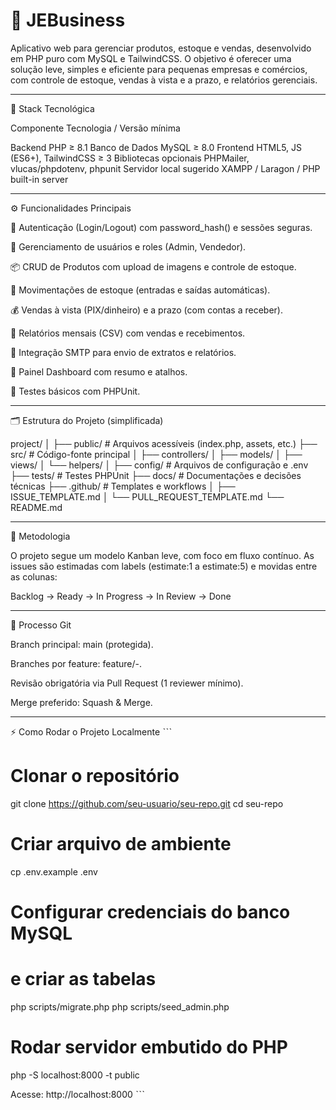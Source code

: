 # 🧾 JEBusiness

Aplicativo web para gerenciar produtos, estoque e vendas, desenvolvido em PHP puro com MySQL e TailwindCSS.
O objetivo é oferecer uma solução leve, simples e eficiente para pequenas empresas e comércios, com controle de estoque, vendas à vista e a prazo, e relatórios gerenciais.


---

🚀 Stack Tecnológica

Componente	Tecnologia / Versão mínima

Backend	PHP ≥ 8.1
Banco de Dados	MySQL ≥ 8.0
Frontend	HTML5, JS (ES6+), TailwindCSS ≥ 3
Bibliotecas opcionais	PHPMailer, vlucas/phpdotenv, phpunit
Servidor local sugerido	XAMPP / Laragon / PHP built-in server



---

⚙️ Funcionalidades Principais

🔐 Autenticação (Login/Logout) com password_hash() e sessões seguras.

👤 Gerenciamento de usuários e roles (Admin, Vendedor).

📦 CRUD de Produtos com upload de imagens e controle de estoque.

🔁 Movimentações de estoque (entradas e saídas automáticas).

💰 Vendas à vista (PIX/dinheiro) e a prazo (com contas a receber).

🧾 Relatórios mensais (CSV) com vendas e recebimentos.

📧 Integração SMTP para envio de extratos e relatórios.

🧱 Painel Dashboard com resumo e atalhos.

🧪 Testes básicos com PHPUnit.



---

🗂️ Estrutura do Projeto (simplificada)

project/
│
├── public/              # Arquivos acessíveis (index.php, assets, etc.)
├── src/                 # Código-fonte principal
│   ├── controllers/
│   ├── models/
│   ├── views/
│   └── helpers/
│
├── config/              # Arquivos de configuração e .env
├── tests/               # Testes PHPUnit
├── docs/                # Documentações e decisões técnicas
├── .github/             # Templates e workflows
│   ├── ISSUE_TEMPLATE.md
│   └── PULL_REQUEST_TEMPLATE.md
└── README.md


---

🧠 Metodologia

O projeto segue um modelo Kanban leve, com foco em fluxo contínuo.
As issues são estimadas com labels (estimate:1 a estimate:5) e movidas entre as colunas:

Backlog → Ready → In Progress → In Review → Done

---

🧩 Processo Git

Branch principal: main (protegida).

Branches por feature: feature/<issue-id>-<descricao-curta>.

Revisão obrigatória via Pull Request (1 reviewer mínimo).

Merge preferido: Squash & Merge.



---

⚡ Como Rodar o Projeto Localmente
ˋˋˋ
# Clonar o repositório
git clone https://github.com/seu-usuario/seu-repo.git
cd seu-repo

# Criar arquivo de ambiente
cp .env.example .env

# Configurar credenciais do banco MySQL
# e criar as tabelas
php scripts/migrate.php
php scripts/seed_admin.php

# Rodar servidor embutido do PHP
php -S localhost:8000 -t public

Acesse: http://localhost:8000
ˋˋˋ
